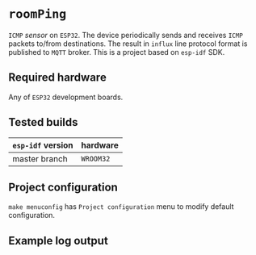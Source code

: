 # `roomPing`

`ICMP` _sensor_ on `ESP32`. The device periodically sends and receives `ICMP`
packets to/from destinations. The result in `influx` line protocol format is
published to `MQTT` broker. This is a project based on `esp-idf` SDK.

## Required hardware

Any of `ESP32` development boards.

## Tested builds

| `esp-idf` version | hardware  |
|-------------------|-----------|
| master branch     | `WROOM32` |

## Project configuration

`make menuconfig` has `Project configuration` menu to modify default
configuration.

## Example log output

```
```
